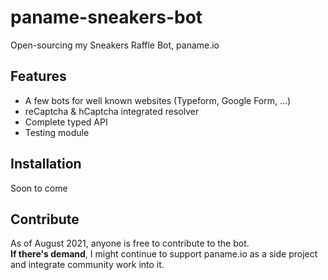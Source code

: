 # paname-sneakers-bot
Open-sourcing my Sneakers Raffle Bot, paname.io

## Features
- A few bots for well known websites (Typeform, Google Form, ...)
- reCaptcha & hCaptcha integrated resolver
- Complete typed API
- Testing module

## Installation 
Soon to come

## Contribute
As of August 2021, anyone is free to contribute to the bot.     
**If there's demand**, I might continue to support paname.io as a side project and integrate community work into it.

